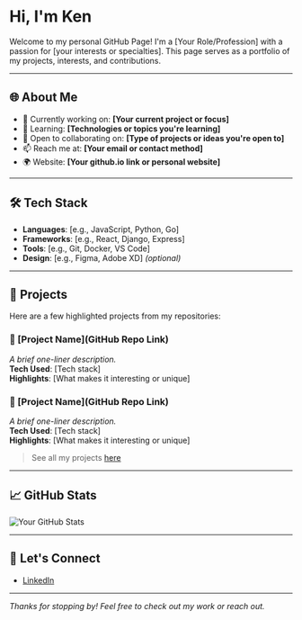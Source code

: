 # Hi, I'm Ken

Welcome to my personal GitHub Page! I'm a [Your Role/Profession] with a passion for [your interests or specialties]. This page serves as a portfolio of my projects, interests, and contributions.

---

## 🌐 About Me

- 🔭 Currently working on: **[Your current project or focus]**
- 🌱 Learning: **[Technologies or topics you're learning]**
- 👯 Open to collaborating on: **[Type of projects or ideas you're open to]**
- 📫 Reach me at: **[Your email or contact method]**
- 🌍 Website: **[Your github.io link or personal website]**

---

## 🛠️ Tech Stack

- **Languages**: [e.g., JavaScript, Python, Go]
- **Frameworks**: [e.g., React, Django, Express]
- **Tools**: [e.g., Git, Docker, VS Code]
- **Design**: [e.g., Figma, Adobe XD] *(optional)*

---

## 📂 Projects

Here are a few highlighted projects from my repositories:

### 🔹 [Project Name](GitHub Repo Link)
_A brief one-liner description._  
**Tech Used**: [Tech stack]  
**Highlights**: [What makes it interesting or unique]

### 🔹 [Project Name](GitHub Repo Link)
_A brief one-liner description._  
**Tech Used**: [Tech stack]  
**Highlights**: [What makes it interesting or unique]

> See all my projects [here](https://github.com/yourusername?tab=repositories)

---

## 📈 GitHub Stats

![Your GitHub Stats](https://github-readme-stats.vercel.app/api?username=kenzhengjk&show_icons=true&theme=default)

---

## 🤝 Let's Connect

- [LinkedIn](https://linkedin.com/in/kenzhengjk)

---

_Thanks for stopping by! Feel free to check out my work or reach out._
